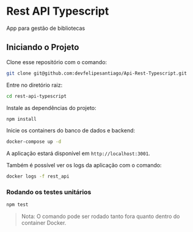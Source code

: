 # Rest API Typescript

App para gestão de bibliotecas

## Iniciando o Projeto

Clone esse repositório com o comando:

```bash
git clone git@github.com:devfelipesantiago/Api-Rest-Typescript.git
```

Entre no diretório raiz:

```bash
cd rest-api-typescript
```

Instale as dependências do projeto:

```bash
npm install
```

Inicie os containers do banco de dados e backend:

```bash
docker-compose up -d
```

A aplicação estará disponível em `http://localhost:3001`.

Também é possível ver os logs da aplicação com o comando:

```bash
docker logs -f rest_api
```

### Rodando os testes unitários

```bash
npm test
```

> Nota: O comando pode ser rodado tanto fora quanto dentro do container Docker.
